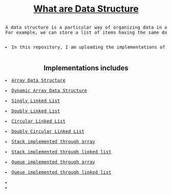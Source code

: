 <h1 align = "center"> <a href="https://en.wikipedia.org/wiki/Data_structure">What are Data Structure</a></h1>

<pre>
<p>A data structure is a particular way of organizing data in a computer so that it can be used effectively.
For example, we can store a list of items having the same data-type using the array data structure.</p>
<li>In this repository, I am uploading the implementations of various Data Structures.</li>
</pre>

<h2 align="center"> Implementations includes</h2>

<pre>
<li><a href="https://www.geeksforgeeks.org/array-data-structure/">Array Data Structure</a></li>
<li><a href="https://www.geeksforgeeks.org/how-do-dynamic-arrays-work/">Dynamic Array Data Structure</a></li>
<li><a href="https://www.educative.io/edpresso/what-is-a-singly-linked-list">Singly Linked List</a></li>
<li><a href="https://www.geeksforgeeks.org/doubly-linked-list/">Doubly Linked List</a></li>
<li><a href="https://www.geeksforgeeks.org/circular-linked-list/">Circular Linked List</a></li>
<li><a href="https://www.geeksforgeeks.org/doubly-circular-linked-list-set-1-introduction-and-insertion/">Doubly Circular Linked List</a></li>
<li><a href="https://www.geeksforgeeks.org/stack-data-structure-introduction-program/">Stack implemented through array</a</li>

<li><a href="https://www.geeksforgeeks.org/stack-data-structure-introduction-program/">Stack implemented through linked list</a</li>

<li><a href="https://www.geeksforgeeks.org/array-implementation-of-queue-simple/">Queue implemented through array</a</li>

<li><a href="https://www.geeksforgeeks.org/queue-linked-list-implementation/">Queue implemented through linked list</a</li>

<li><a href=""></a</li>
<li><a href=""></a</li>
</pre>
